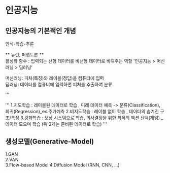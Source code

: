 # 인공지능

## 인공지능의 기본적인 개념
인식-학습-추론

** 뉴런, 퍼셉트론 **  
활성화 함수 : 입력되는 선형 데이터를 비선형 데이터로 바꿔주는 역할 
'인공지능 > 머신러닝 > 딥러닝'

머신러닝: 피처(특징)와 레이블(정답)을 컴퓨터에 입력  
딥러닝: 데이터를 컴퓨터에 입력하면 피처를 추출하여 분류  

'''  
  
'''
1.지도학습 : 레이블된 데이터로 학습 , 미래 데이터 예측  -> 분류(Classification), 회귀(Regression)_ex.주가예측
2.비지도학습 : 레이블 없이 학습 , 데이터의 숨겨진 구조/특징
3.강화학습 : 보상 시스템으로 학습, 의사결정을 위한 최적의 액션 선택(게임) _ 데이터 모으며 학습 (위 2개는 준비된 데이터로 학습)
'''


##  생성모델(Generative-Model)  
1.GAN  
2.VAN  
3.Flow-based Model 
4.Diffusion Model  (RNN, CNN, ...)
